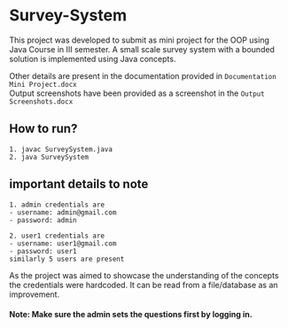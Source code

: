 # Survey-System

This project was developed to submit as mini project for the OOP using Java Course in III semester.
A small scale survey system with a bounded solution is implemented using Java concepts.

Other details are present in the documentation provided in `Documentation Mini Project.docx`  
Output screenshots have been provided as a screenshot in the `Output Screenshots.docx`

## How to run?
    1. javac SurveySystem.java
    2. java SurveySystem


## important details to note
    1. admin credentials are 
    - username: admin@gmail.com 
    - password: admin

    2. user1 credentials are
    - username: user1@gmail.com 
    - password: user1
    similarly 5 users are present

As the project was aimed to showcase the understanding of the concepts the credentials were hardcoded. It can be read from a file/database as an improvement.

#### Note: Make sure the admin sets the questions first by logging in.
